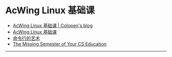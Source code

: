 # AcWing Linux 基础课

* [AcWing Linux 基础课 | Colopen's blog](https://www.colopen-blog.com/Engineer/acw\_linux/)
* [AcWing Linux 基础课](https://www.acwing.com/activity/content/57/)
* [命令行的艺术](https://github.com/jlevy/the-art-of-command-line/blob/master/README-zh.md)
* [The Missing Semester of Your CS Education](https://missing-semester-cn.github.io/)

***
